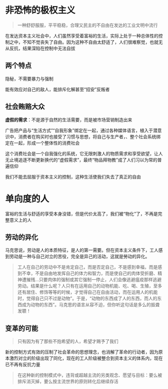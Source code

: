 # 非恐怖的极权主义

> 一种舒舒服服，平平稳稳，合理又民主的不自由在发达的工业文明中流行

在发达资本主义社会中，人们虽然享受着富裕的生活，实际上处于一种总体性的控制之中，不知不觉丧失了自由。因为这种不自由太舒适了，人们很难察觉，也就无从反抗，结果深陷在控制中无法自拔

## 两个特点

隐秘，不需要暴力与强制

能有效应对自己的敌人，能排斥化解甚至“招安”反叛者

## 社会贿赂大众

**虚假的需求**：不是源于自然的生活需要，而是被市场营销制造出来

广告把产品与“生活方式”“自我形象”绑定在一起，通过各种媒体语言，植入于潜意识中，消费者在购买时也接受了习惯与思想，将自己与生产者，、整个社会系统绑定在一起，形成一个整体性的消费社会

这个消费社会是一个自我强化的系统，它无限刺激人的物质需求和享受欲望，让人无止境追逐不断更新换代的“虚假需求”，最终“物品拜物教”成了人们习以为常的普遍信仰

我们不能去屈服于资本主义的控制，这种生活使我们失去了真正的自由

# 单向度的人

富裕的生活与舒适的享受本身没错，但是代价太高了，我们被“物化”了，不再是完整意义上的人

## 劳动的异化

马克思说，劳动是人的本质特征，是人的第一需要。但在资本主义条件下，工人感到劳动是一种与自己对立的苦役，完全是异己的活动，这就是勞动的异化。

> ​	工人在自己的劳动中不是肯定自己，而是否定自己，不是感到幸福，而是感到不幸，不是自由地发挥自己的体力和智力，而是使自己的肉体受折磨、精神遭摧残…只要肉体的强制或其它强制一停止，人们会像逃避瘟疫那样逃避
> 劳动。结果是什么呢？人只有在运用自己的动物机能、吃、喝、生殖，至多还有居住、修饰等等的时候，才觉得自己在自由活动，而在运用人的机能时，觉得自己只不过是动物”。于是，“动物的东西成了人的东西，而人的东西成为动物的东西”。马克思的语言从容不迫，但你听这句话是多么的振聋发聩！

## 变革的可能

> 只有因为有了那些不抱希望的人，希望才赐予了我们

新的控制方式有效的压制了社会革命的思想理念，也消解了革命的行动者，因为原本激烈对立的阶级出现了同化，现在的工人阶级被整合到资本主义的体系内，现在已不再有反抗力量

> 在这种新的控制模式中，违背或超越主流的另类观念、愿望与目标：要么被排斥消灭掉，要么按主流世界的原则转化后继续存活



